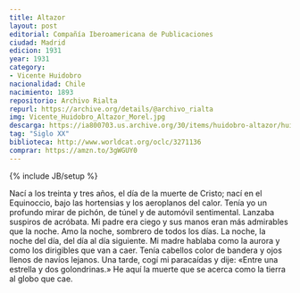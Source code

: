 ```yaml
---
title: Altazor
layout: post
editorial: Compañía Iberoamericana de Publicaciones
ciudad: Madrid
edicion: 1931
year: 1931
category:
- Vicente Huidobro
nacionalidad: Chile
nacimiento: 1893
repositorio: Archivo Rialta
repurl: https://archive.org/details/@archivo_rialta
img: Vicente_Huidobro_Altazor_Morel.jpg
descarga: https://ia800703.us.archive.org/30/items/huidobro-altazor/huidobro-altazor.pdf
tag: "Siglo XX"
biblioteca: http://www.worldcat.org/oclc/3271136
comprar: https://amzn.to/3gWGUY0
---
```

{% include JB/setup %}

Nací a los treinta y tres años, el día de la muerte de Cristo; nací en el Equinoccio, bajo las hortensias y los aeroplanos del calor. 
Tenía yo un profundo mirar de pichón, de túnel y de automóvil sentimental. Lanzaba suspiros de acróbata.
Mi padre era ciego y sus manos eran más admirables que la noche.
Amo la noche, sombrero de todos los días.
La noche, la noche del día, del día al día siguiente.
Mi madre hablaba como la aurora y como los dirigibles que van a caer. Tenía cabellos color de bandera y ojos llenos de navíos lejanos.
Una tarde, cogí mi paracaídas y dije: «Entre una estrella y dos golondrinas.» He aquí la muerte que se acerca como la tierra al globo que cae. 
